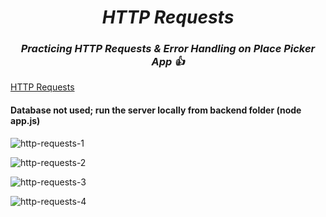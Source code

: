<h1 align=center> <b><i>HTTP Requests</i></b></h1>
<h3 align=center> <b><i>Practicing HTTP Requests & Error Handling on Place Picker App 👍</i></b></h3>

[HTTP Requests](https://http-requests-w8mb.onrender.com)

<h4>Database not used; run the server locally from backend folder (node app.js) </h4>

![http-requests-1](https://github.com/user-attachments/assets/d408f38c-cf71-4f47-8501-5af73f124d53)

![http-requests-2](https://github.com/user-attachments/assets/d479e7c8-fdd5-4cf3-b558-84986c3ce866)

![http-requests-3](https://github.com/user-attachments/assets/d5edbc18-c4e8-46fb-8c11-e4f0a550e190)

![http-requests-4](https://github.com/user-attachments/assets/9639c258-01f8-45c9-a926-75d80a227500)

